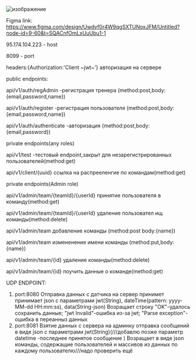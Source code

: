 ![изображение](https://github.com/user-attachments/assets/a982c195-5cbd-4be7-87d6-62c4e8049a11)

Figma link: https://www.figma.com/design/Uwdvf0r4W9qgSXTUNoxJFM/Untitled?node-id=9-60&t=SQACnfOmLxUuUbu1-1
<p>
95.174.104.223 - host
<p>
8099 - port  
<p>
headers:{Authorization:'Client ~jwt~'} авторизация на сервере
<p>
public endpoints:
<p>
api/v1/auth/regAdmin -регистрация тренера (method:post,body:{email,password,name})
<p>
api/v1/auth/register -регистрация пользователя (method:post,body:{email,password,name})
<p>
api/v1/auth/authenticate -авторизация (method:post,body:{email,password})
<p>
private endpoints(any roles)
<p>
api/v1/test -тестовый endpoint,закрыт для незарегистрированных пользователей(method:get)
<p>
api/v1/client/{uuid} ссылка на распрееленгие по командам(method:get)
<p>
private endpoints(Admin role)
<p>
api/v1/admin/team/{teamId}/{userId} принятие пользователя в команду(method:get)
<p>
api/v1/admin/team/{teamId}/{userId} удаление пользовател ищ команды(method:delete)
<p>
api/v1/admin/team добавление команды (method:post body:{name})
<p>
api/v1/admin/team измененение имени команды (method:put,body:{name})
<p>
api/v1/admin/team/{id} удаление команды(method:delete)
<p>
api/v1/admin/team/{id} поучить данные о команде(method:get)


UDP ENDPOINT:
1) port:8080
Отправка данных с датчика на сервер
принимет принимает json с параметрами jwt(String), dateTime(pattern: yyyy-MM-dd HH:mm:ss), data(String-json)
Возращает строку "OK"-удалось сохранить данные; "jwt Invalid"-ошибка из-за jwt;  "Parse exception"-ошибка в переанныз  данных
2) port:8081
Взятие данных с сервера на админку
отправка сообщений в виде json с параметрами jwt(String)(///добавлю позже параметр datetime -последнее принятое сообщение )
Возращает  в виде json команды, содержащие пользователей и массивов из данных по каждому пользователю///надо проверить ещё



